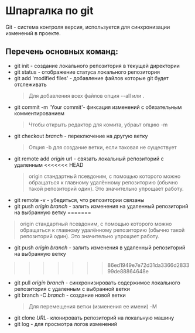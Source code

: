 # Шпаргалка по git

Git - система контроля версия, используется для синхронизации изменений в проекте.

## Перечень основных команд:

+ git init - создание локального репозитория в текущей директории
+ git status - отображение статуса локального репозитория
+ git add 'modified files' - добавление файлов которые git будет отслеживать
  > Для добавления всех файлов опция --all или .
+ git commit -m 'Your commit'- фиксация изменений с обязательным комментированием
  > Чтобы открыть редактор для комита, убраьт опцию -m
+ git checkout *branch* - переключение на другую ветку
  > Опция -b для создание ветки, если таковая не существует
+ git remote add *origin* url - связать локальный репозиторий с удаленным
<<<<<<< HEAD
  > origin  стандартный псевдоним, с помощью которого можно обращаться к главному удалённому репозиторию (обычно такой репозиторий один). Это значительно упрощает работу.
+ git remote -v - убедиться, что репозитории связаны
+ git push *origin* *branch* - залить изменения на удаленный репозиторий на выбранную ветку
=======
 > origin  стандартный псевдоним, с помощью которого можно обращаться к главному удалённому репозиторию (обычно такой репозиторий один). Это значительно упрощает работу.

+ git push *origin* *branch* - залить изменения в удаленный репозиторий на выбранную ветку
>>>>>>> 86ed1949e7e72d31da3366d283399de88864648e
+ git pull *origin* *branch* - синхронизировать содержимое локального репозитория с удаленным с выбранной ветки
+ git branch -C *branch* - создание новой ветки
  > Для перемещения ветки (изменения ее имени) -M
+ git clone *URL*- клонировать репозиторий на локальную машину
+ git log - для просмотра логов изменений
